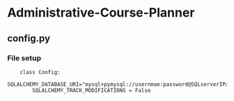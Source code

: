# Administrative-Course-Planner

## config.py

### File setup

```
    class Config:
        SQLALCHEMY_DATABASE_URI="mysql+pymysql://usernmae:password@SQLserverIPaddress/DatabaseName"
        SQLALCHEMY_TRACK_MODIFICATIONS = False
```

